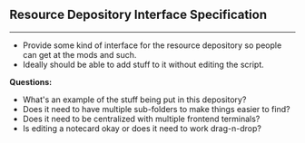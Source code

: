 ## Resource Depository Interface Specification ##

---------------------------------------------------

* Provide some kind of interface for the resource depository so people can get at the mods and such.
* Ideally should be able to add stuff to it without editing the script.

**Questions:**
* What's an example of the stuff being put in this depository?
* Does it need to have multiple sub-folders to make things easier to find?
* Does it need to be centralized with multiple frontend terminals?
* Is editing a notecard okay or does it need to work drag-n-drop?


